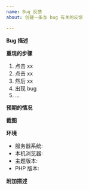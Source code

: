```yaml
---
name: Bug 反馈
about: 创建一条与 bug 有关的反馈

---
```


<!-- 欢迎来到 INN AO 主题的 bug 反馈讨论区，您的反馈将会第一时间处理 -->
<!-- 如涉及到隐私相关，请将内容发送到 kmvan.com@gmail.com 作者邮箱 -->

**Bug 描述**
<!-- 在下方简单描述遇到的情况（这段是注释不会显示无需删除） -->

**重现的步骤**
<!-- 在下方简单描述出现 bug 的步骤（这段是注释不会显示无需删除） -->
1. 点击 xx
2. 点击 xx
3. 然后 xx
4. 出现 bug
5. ...

**预期的情况**
<!-- 在下方简单描述您想要的预期（这段是注释不会显示无需删除） -->

**截图**
<!-- 如果难以描述，请使用截图（这段是注释不会显示无需删除） -->
<!-- 截图直接粘贴或拖放到文本框里面即可（这段是注释不会显示无需删除） -->

**环境**
 - 服务器系统: <!-- 例如 Centos 或Ubuntu -->
 - 本机浏览器: <!-- 例如 Chrome 或 Firefox -->
 - 主题版本: <!-- 例如 1.0.0 -->
 - PHP 版本: <!-- 例如 7.2.0 -->

**附加描述**
<!-- 在下方写下更多的描述 -->
